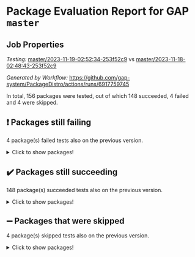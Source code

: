 # Package Evaluation Report for GAP `master`

## Job Properties

*Testing:* [master/2023-11-19-02:52:34-253f52c9](https://github.com/gap-system/PackageDistro/blob/data/reports/master/2023-11-19-02:52:34-253f52c9) vs [master/2023-11-18-02:48:43-253f52c9](https://github.com/gap-system/PackageDistro/blob/data/reports/master/2023-11-18-02:48:43-253f52c9)

*Generated by Workflow:* https://github.com/gap-system/PackageDistro/actions/runs/6917759745

In total, 156 packages were tested, out of which 148 succeeded, 4 failed and 4 were skipped.

## :exclamation: Packages still failing

4 package(s) failed tests also on the previous version.
<details><summary>Click to show packages!</summary>

- atlasrep 2.1.7 [(failure)](https://github.com/gap-system/PackageDistro/actions/runs/6917759745/job/18819494417)
- cryst 4.1.26 [(failure)](https://github.com/gap-system/PackageDistro/actions/runs/6917759745/job/18819495684)
- transgrp 3.6.4 [(failure)](https://github.com/gap-system/PackageDistro/actions/runs/6917759745/job/18819505969)
- xmod 2.91 [(failure)](https://github.com/gap-system/PackageDistro/actions/runs/6917759745/job/18819506672)
</details>

## :heavy_check_mark: Packages still succeeding

148 package(s) succeeded tests also on the previous version.
<details><summary>Click to show packages!</summary>

- 4ti2interface 2023.02-04 [(success)](https://github.com/gap-system/PackageDistro/actions/runs/6917759745/job/18819493925)
- ace 5.6.2 [(success)](https://github.com/gap-system/PackageDistro/actions/runs/6917759745/job/18819493978)
- aclib 1.3.2 [(success)](https://github.com/gap-system/PackageDistro/actions/runs/6917759745/job/18819494049)
- agt 0.3.1 [(success)](https://github.com/gap-system/PackageDistro/actions/runs/6917759745/job/18819494160)
- alnuth 3.2.1 [(success)](https://github.com/gap-system/PackageDistro/actions/runs/6917759745/job/18819494212)
- anupq 3.3.0 [(success)](https://github.com/gap-system/PackageDistro/actions/runs/6917759745/job/18819494286)
- autodoc 2023.06.19 [(success)](https://github.com/gap-system/PackageDistro/actions/runs/6917759745/job/18819494497)
- automata 1.15 [(success)](https://github.com/gap-system/PackageDistro/actions/runs/6917759745/job/18819494580)
- automgrp 1.3.2 [(success)](https://github.com/gap-system/PackageDistro/actions/runs/6917759745/job/18819494662)
- autpgrp 1.11 [(success)](https://github.com/gap-system/PackageDistro/actions/runs/6917759745/job/18819494726)
- cap 2023.10-07 [(success)](https://github.com/gap-system/PackageDistro/actions/runs/6917759745/job/18819494794)
- caratinterface 2.3.5 [(success)](https://github.com/gap-system/PackageDistro/actions/runs/6917759745/job/18819494854)
- cddinterface 2022.11.01 [(success)](https://github.com/gap-system/PackageDistro/actions/runs/6917759745/job/18819494909)
- circle 1.6.6 [(success)](https://github.com/gap-system/PackageDistro/actions/runs/6917759745/job/18819495002)
- classicpres 1.22 [(success)](https://github.com/gap-system/PackageDistro/actions/runs/6917759745/job/18819495142)
- cohomolo 1.6.11 [(success)](https://github.com/gap-system/PackageDistro/actions/runs/6917759745/job/18819495205)
- congruence 1.2.5 [(success)](https://github.com/gap-system/PackageDistro/actions/runs/6917759745/job/18819495275)
- corelg 1.56 [(success)](https://github.com/gap-system/PackageDistro/actions/runs/6917759745/job/18819495346)
- crime 1.6 [(success)](https://github.com/gap-system/PackageDistro/actions/runs/6917759745/job/18819495416)
- crisp 1.4.6 [(success)](https://github.com/gap-system/PackageDistro/actions/runs/6917759745/job/18819495522)
- crypting 0.10.4 [(success)](https://github.com/gap-system/PackageDistro/actions/runs/6917759745/job/18819495607)
- crystcat 1.1.10 [(success)](https://github.com/gap-system/PackageDistro/actions/runs/6917759745/job/18819495766)
- ctbllib 1.3.6 [(success)](https://github.com/gap-system/PackageDistro/actions/runs/6917759745/job/18819495876)
- cubefree 1.19 [(success)](https://github.com/gap-system/PackageDistro/actions/runs/6917759745/job/18819496001)
- curlinterface 2.3.2 [(success)](https://github.com/gap-system/PackageDistro/actions/runs/6917759745/job/18819496091)
- cvec 2.8.1 [(success)](https://github.com/gap-system/PackageDistro/actions/runs/6917759745/job/18819496204)
- datastructures 0.3.0 [(success)](https://github.com/gap-system/PackageDistro/actions/runs/6917759745/job/18819496310)
- deepthought 1.0.6 [(success)](https://github.com/gap-system/PackageDistro/actions/runs/6917759745/job/18819496436)
- design 1.8 [(success)](https://github.com/gap-system/PackageDistro/actions/runs/6917759745/job/18819496546)
- difsets 2.3.1 [(success)](https://github.com/gap-system/PackageDistro/actions/runs/6917759745/job/18819496672)
- digraphs 1.6.3 [(success)](https://github.com/gap-system/PackageDistro/actions/runs/6917759745/job/18819496791)
- edim 1.3.7 [(success)](https://github.com/gap-system/PackageDistro/actions/runs/6917759745/job/18819496901)
- example 4.3.4 [(success)](https://github.com/gap-system/PackageDistro/actions/runs/6917759745/job/18819497014)
- examplesforhomalg 2023.10-01 [(success)](https://github.com/gap-system/PackageDistro/actions/runs/6917759745/job/18819497115)
- factint 1.6.3 [(success)](https://github.com/gap-system/PackageDistro/actions/runs/6917759745/job/18819497223)
- ferret 1.0.9 [(success)](https://github.com/gap-system/PackageDistro/actions/runs/6917759745/job/18819497320)
- fga 1.5.0 [(success)](https://github.com/gap-system/PackageDistro/actions/runs/6917759745/job/18819497419)
- fining 1.5.6 [(success)](https://github.com/gap-system/PackageDistro/actions/runs/6917759745/job/18819497507)
- float 1.0.3 [(success)](https://github.com/gap-system/PackageDistro/actions/runs/6917759745/job/18819497595)
- format 1.4.3 [(success)](https://github.com/gap-system/PackageDistro/actions/runs/6917759745/job/18819497695)
- forms 1.2.9 [(success)](https://github.com/gap-system/PackageDistro/actions/runs/6917759745/job/18819497810)
- fplsa 1.2.6 [(success)](https://github.com/gap-system/PackageDistro/actions/runs/6917759745/job/18819497915)
- fr 2.4.12 [(success)](https://github.com/gap-system/PackageDistro/actions/runs/6917759745/job/18819497994)
- francy 2.0.3 [(success)](https://github.com/gap-system/PackageDistro/actions/runs/6917759745/job/18819498084)
- fwtree 1.3 [(success)](https://github.com/gap-system/PackageDistro/actions/runs/6917759745/job/18819498178)
- gapdoc 1.6.6 [(success)](https://github.com/gap-system/PackageDistro/actions/runs/6917759745/job/18819498306)
- gauss 2023.02-04 [(success)](https://github.com/gap-system/PackageDistro/actions/runs/6917759745/job/18819498392)
- gaussforhomalg 2023.10-01 [(success)](https://github.com/gap-system/PackageDistro/actions/runs/6917759745/job/18819498473)
- gbnp 1.0.5 [(success)](https://github.com/gap-system/PackageDistro/actions/runs/6917759745/job/18819498552)
- generalizedmorphismsforcap 2023.08-02 [(success)](https://github.com/gap-system/PackageDistro/actions/runs/6917759745/job/18819498636)
- genss 1.6.8 [(success)](https://github.com/gap-system/PackageDistro/actions/runs/6917759745/job/18819498706)
- gradedmodules 2023.09-01 [(success)](https://github.com/gap-system/PackageDistro/actions/runs/6917759745/job/18819498793)
- gradedringforhomalg 2023.08-01 [(success)](https://github.com/gap-system/PackageDistro/actions/runs/6917759745/job/18819498887)
- grape 4.9.0 [(success)](https://github.com/gap-system/PackageDistro/actions/runs/6917759745/job/18819498980)
- groupoids 1.73 [(success)](https://github.com/gap-system/PackageDistro/actions/runs/6917759745/job/18819499096)
- grpconst 2.6.4 [(success)](https://github.com/gap-system/PackageDistro/actions/runs/6917759745/job/18819499223)
- guarana 0.96.3 [(success)](https://github.com/gap-system/PackageDistro/actions/runs/6917759745/job/18819499319)
- guava 3.18 [(success)](https://github.com/gap-system/PackageDistro/actions/runs/6917759745/job/18819499389)
- hap 1.60 [(success)](https://github.com/gap-system/PackageDistro/actions/runs/6917759745/job/18819499457)
- hapcryst 0.1.15 [(success)](https://github.com/gap-system/PackageDistro/actions/runs/6917759745/job/18819499519)
- hecke 1.5.3 [(success)](https://github.com/gap-system/PackageDistro/actions/runs/6917759745/job/18819499577)
- help 3.5 [(success)](https://github.com/gap-system/PackageDistro/actions/runs/6917759745/job/18819499624)
- homalg 2023.10-01 [(success)](https://github.com/gap-system/PackageDistro/actions/runs/6917759745/job/18819499679)
- homalgtocas 2023.08-01 [(success)](https://github.com/gap-system/PackageDistro/actions/runs/6917759745/job/18819499725)
- idrel 2.45 [(success)](https://github.com/gap-system/PackageDistro/actions/runs/6917759745/job/18819499770)
- images 1.3.1 [(success)](https://github.com/gap-system/PackageDistro/actions/runs/6917759745/job/18819499828)
- intpic 0.3.0 [(success)](https://github.com/gap-system/PackageDistro/actions/runs/6917759745/job/18819499879)
- io 4.8.2 [(success)](https://github.com/gap-system/PackageDistro/actions/runs/6917759745/job/18819499939)
- io_forhomalg 2023.02-04 [(success)](https://github.com/gap-system/PackageDistro/actions/runs/6917759745/job/18819500014)
- irredsol 1.4.4 [(success)](https://github.com/gap-system/PackageDistro/actions/runs/6917759745/job/18819500065)
- json 2.1.1 [(success)](https://github.com/gap-system/PackageDistro/actions/runs/6917759745/job/18819500119)
- jupyterkernel 1.5.0 [(success)](https://github.com/gap-system/PackageDistro/actions/runs/6917759745/job/18819500179)
- jupyterviz 1.5.6 [(success)](https://github.com/gap-system/PackageDistro/actions/runs/6917759745/job/18819500222)
- kan 1.36 [(success)](https://github.com/gap-system/PackageDistro/actions/runs/6917759745/job/18819500275)
- kbmag 1.5.11 [(success)](https://github.com/gap-system/PackageDistro/actions/runs/6917759745/job/18819500340)
- laguna 3.9.6 [(success)](https://github.com/gap-system/PackageDistro/actions/runs/6917759745/job/18819500400)
- liealgdb 2.2.1 [(success)](https://github.com/gap-system/PackageDistro/actions/runs/6917759745/job/18819500450)
- liepring 2.8 [(success)](https://github.com/gap-system/PackageDistro/actions/runs/6917759745/job/18819500500)
- liering 2.4.2 [(success)](https://github.com/gap-system/PackageDistro/actions/runs/6917759745/job/18819500553)
- linearalgebraforcap 2023.10-04 [(success)](https://github.com/gap-system/PackageDistro/actions/runs/6917759745/job/18819500603)
- localizeringforhomalg 2023.10-01 [(success)](https://github.com/gap-system/PackageDistro/actions/runs/6917759745/job/18819500643)
- loops 3.4.3 [(success)](https://github.com/gap-system/PackageDistro/actions/runs/6917759745/job/18819500701)
- lpres 1.0.3 [(success)](https://github.com/gap-system/PackageDistro/actions/runs/6917759745/job/18819500755)
- majoranaalgebras 1.5.1 [(success)](https://github.com/gap-system/PackageDistro/actions/runs/6917759745/job/18819500810)
- mapclass 1.4.6 [(success)](https://github.com/gap-system/PackageDistro/actions/runs/6917759745/job/18819500858)
- matgrp 0.70 [(success)](https://github.com/gap-system/PackageDistro/actions/runs/6917759745/job/18819500913)
- matricesforhomalg 2023.11-01 [(success)](https://github.com/gap-system/PackageDistro/actions/runs/6917759745/job/18819500981)
- modisom 2.5.4 [(success)](https://github.com/gap-system/PackageDistro/actions/runs/6917759745/job/18819501046)
- modulepresentationsforcap 2023.10-01 [(success)](https://github.com/gap-system/PackageDistro/actions/runs/6917759745/job/18819501097)
- modules 2023.10-01 [(success)](https://github.com/gap-system/PackageDistro/actions/runs/6917759745/job/18819501173)
- monoidalcategories 2023.10-01 [(success)](https://github.com/gap-system/PackageDistro/actions/runs/6917759745/job/18819501254)
- nconvex 2022.09-01 [(success)](https://github.com/gap-system/PackageDistro/actions/runs/6917759745/job/18819501330)
- nilmat 1.4.2 [(success)](https://github.com/gap-system/PackageDistro/actions/runs/6917759745/job/18819501394)
- nock 1.5 [(success)](https://github.com/gap-system/PackageDistro/actions/runs/6917759745/job/18819501459)
- normalizinterface 1.3.6 [(success)](https://github.com/gap-system/PackageDistro/actions/runs/6917759745/job/18819501527)
- nq 2.5.10 [(success)](https://github.com/gap-system/PackageDistro/actions/runs/6917759745/job/18819501589)
- numericalsgps 1.3.1 [(success)](https://github.com/gap-system/PackageDistro/actions/runs/6917759745/job/18819501673)
- openmath 11.5.3 [(success)](https://github.com/gap-system/PackageDistro/actions/runs/6917759745/job/18819501738)
- orb 4.9.0 [(success)](https://github.com/gap-system/PackageDistro/actions/runs/6917759745/job/18819501807)
- packagemanager 1.4.1 [(success)](https://github.com/gap-system/PackageDistro/actions/runs/6917759745/job/18819501892)
- patternclass 2.4.3 [(success)](https://github.com/gap-system/PackageDistro/actions/runs/6917759745/job/18819501975)
- permut 2.0.4 [(success)](https://github.com/gap-system/PackageDistro/actions/runs/6917759745/job/18819502053)
- polenta 1.3.10 [(success)](https://github.com/gap-system/PackageDistro/actions/runs/6917759745/job/18819502160)
- polymaking 0.8.7 [(success)](https://github.com/gap-system/PackageDistro/actions/runs/6917759745/job/18819502256)
- primgrp 3.4.4 [(success)](https://github.com/gap-system/PackageDistro/actions/runs/6917759745/job/18819502369)
- profiling 2.5.4 [(success)](https://github.com/gap-system/PackageDistro/actions/runs/6917759745/job/18819502463)
- qpa 1.34 [(success)](https://github.com/gap-system/PackageDistro/actions/runs/6917759745/job/18819502576)
- quagroup 1.8.3 [(success)](https://github.com/gap-system/PackageDistro/actions/runs/6917759745/job/18819502686)
- radiroot 2.9 [(success)](https://github.com/gap-system/PackageDistro/actions/runs/6917759745/job/18819502804)
- rcwa 4.7.1 [(success)](https://github.com/gap-system/PackageDistro/actions/runs/6917759745/job/18819502910)
- rds 1.8 [(success)](https://github.com/gap-system/PackageDistro/actions/runs/6917759745/job/18819503020)
- recog 1.4.2 [(success)](https://github.com/gap-system/PackageDistro/actions/runs/6917759745/job/18819503139)
- repndecomp 1.3.0 [(success)](https://github.com/gap-system/PackageDistro/actions/runs/6917759745/job/18819503250)
- repsn 3.1.1 [(success)](https://github.com/gap-system/PackageDistro/actions/runs/6917759745/job/18819503373)
- resclasses 4.7.3 [(success)](https://github.com/gap-system/PackageDistro/actions/runs/6917759745/job/18819503473)
- ringsforhomalg 2023.11-02 [(success)](https://github.com/gap-system/PackageDistro/actions/runs/6917759745/job/18819503605)
- sco 2023.08-01 [(success)](https://github.com/gap-system/PackageDistro/actions/runs/6917759745/job/18819503724)
- scscp 2.4.1 [(success)](https://github.com/gap-system/PackageDistro/actions/runs/6917759745/job/18819503827)
- semigroups 5.3.2 [(success)](https://github.com/gap-system/PackageDistro/actions/runs/6917759745/job/18819503969)
- sglppow 2.3 [(success)](https://github.com/gap-system/PackageDistro/actions/runs/6917759745/job/18819504074)
- sgpviz 0.999.5 [(success)](https://github.com/gap-system/PackageDistro/actions/runs/6917759745/job/18819504187)
- simpcomp 2.1.14 [(success)](https://github.com/gap-system/PackageDistro/actions/runs/6917759745/job/18819504293)
- singular 2023.02.09 [(success)](https://github.com/gap-system/PackageDistro/actions/runs/6917759745/job/18819504392)
- sl2reps 1.1 [(success)](https://github.com/gap-system/PackageDistro/actions/runs/6917759745/job/18819504502)
- sla 1.5.3 [(success)](https://github.com/gap-system/PackageDistro/actions/runs/6917759745/job/18819504615)
- smallgrp 1.5.3 [(success)](https://github.com/gap-system/PackageDistro/actions/runs/6917759745/job/18819504714)
- smallsemi 0.6.13 [(success)](https://github.com/gap-system/PackageDistro/actions/runs/6917759745/job/18819504819)
- sonata 2.9.6 [(success)](https://github.com/gap-system/PackageDistro/actions/runs/6917759745/job/18819504913)
- sophus 1.27 [(success)](https://github.com/gap-system/PackageDistro/actions/runs/6917759745/job/18819505010)
- sotgrps 1.2 [(success)](https://github.com/gap-system/PackageDistro/actions/runs/6917759745/job/18819505126)
- spinsym 1.5.2 [(success)](https://github.com/gap-system/PackageDistro/actions/runs/6917759745/job/18819505223)
- standardff 1.0 [(success)](https://github.com/gap-system/PackageDistro/actions/runs/6917759745/job/18819505310)
- symbcompcc 1.3.2 [(success)](https://github.com/gap-system/PackageDistro/actions/runs/6917759745/job/18819505384)
- thelma 1.3 [(success)](https://github.com/gap-system/PackageDistro/actions/runs/6917759745/job/18819505469)
- tomlib 1.2.9 [(success)](https://github.com/gap-system/PackageDistro/actions/runs/6917759745/job/18819505549)
- toolsforhomalg 2023.10-01 [(success)](https://github.com/gap-system/PackageDistro/actions/runs/6917759745/job/18819505657)
- toric 1.9.5 [(success)](https://github.com/gap-system/PackageDistro/actions/runs/6917759745/job/18819505747)
- toricvarieties 2022.07.13 [(success)](https://github.com/gap-system/PackageDistro/actions/runs/6917759745/job/18819505852)
- ugaly 4.1.3 [(success)](https://github.com/gap-system/PackageDistro/actions/runs/6917759745/job/18819506074)
- unipot 1.5 [(success)](https://github.com/gap-system/PackageDistro/actions/runs/6917759745/job/18819506169)
- unitlib 4.2.0 [(success)](https://github.com/gap-system/PackageDistro/actions/runs/6917759745/job/18819506254)
- utils 0.84 [(success)](https://github.com/gap-system/PackageDistro/actions/runs/6917759745/job/18819506336)
- uuid 0.7 [(success)](https://github.com/gap-system/PackageDistro/actions/runs/6917759745/job/18819506426)
- walrus 0.9991 [(success)](https://github.com/gap-system/PackageDistro/actions/runs/6917759745/job/18819506505)
- wedderga 4.10.4 [(success)](https://github.com/gap-system/PackageDistro/actions/runs/6917759745/job/18819506590)
- xmodalg 1.23 [(success)](https://github.com/gap-system/PackageDistro/actions/runs/6917759745/job/18819506747)
- yangbaxter 0.10.3 [(success)](https://github.com/gap-system/PackageDistro/actions/runs/6917759745/job/18819506813)
- zeromqinterface 0.14 [(success)](https://github.com/gap-system/PackageDistro/actions/runs/6917759745/job/18819506887)
</details>

## :heavy_minus_sign: Packages that were skipped

4 package(s) skipped tests also on the previous version.
<details><summary>Click to show packages!</summary>

- browse 1.8.21 [(skipped)](https://github.com/gap-system/PackageDistro/actions/runs/6917759745/job/18819283708)
- itc 1.5.1 [(skipped)](https://github.com/gap-system/PackageDistro/actions/runs/6917759745/job/18819283708)
- polycyclic 2.16 [(skipped)](https://github.com/gap-system/PackageDistro/actions/runs/6917759745/job/18819283708)
- xgap 4.31 [(skipped)](https://github.com/gap-system/PackageDistro/actions/runs/6917759745/job/18819283708)
</details>

